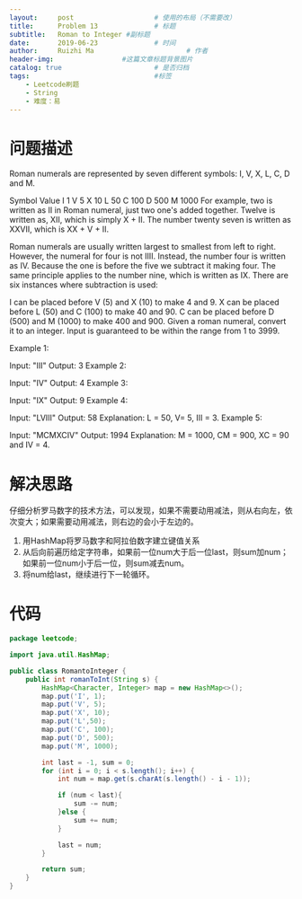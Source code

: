 ```yaml
---
layout:     post   				    # 使用的布局（不需要改）
title:      Problem 13				# 标题 
subtitle:   Roman to Integer #副标题
date:       2019-06-23				# 时间
author:     Ruizhi Ma 						# 作者
header-img:              	#这篇文章标题背景图片
catalog: true 						# 是否归档
tags:								#标签
    - Leetcode刷题
    - String
    - 难度：易
---
```

# 问题描述
Roman numerals are represented by seven different symbols: I, V, X, L, C, D and M.

Symbol       Value
I             1
V             5
X             10
L             50
C             100
D             500
M             1000
For example, two is written as II in Roman numeral, just two one's added together. Twelve is written as, XII, which is simply X + II. The number twenty seven is written as XXVII, which is XX + V + II.

Roman numerals are usually written largest to smallest from left to right. However, the numeral for four is not IIII. Instead, the number four is written as IV. Because the one is before the five we subtract it making four. The same principle applies to the number nine, which is written as IX. There are six instances where subtraction is used:

I can be placed before V (5) and X (10) to make 4 and 9. 
X can be placed before L (50) and C (100) to make 40 and 90. 
C can be placed before D (500) and M (1000) to make 400 and 900.
Given a roman numeral, convert it to an integer. Input is guaranteed to be within the range from 1 to 3999.

Example 1:

Input: "III"
Output: 3
Example 2:

Input: "IV"
Output: 4
Example 3:

Input: "IX"
Output: 9
Example 4:

Input: "LVIII"
Output: 58
Explanation: L = 50, V= 5, III = 3.
Example 5:

Input: "MCMXCIV"
Output: 1994
Explanation: M = 1000, CM = 900, XC = 90 and IV = 4.

# 解决思路
仔细分析罗马数字的技术方法，可以发现，如果不需要动用减法，则从右向左，依次变大；如果需要动用减法，则右边的会小于左边的。
1. 用HashMap将罗马数字和阿拉伯数字建立键值关系  
2. 从后向前遍历给定字符串，如果前一位num大于后一位last，则sum加num；如果前一位num小于后一位，则sum减去num。
3. 将num给last，继续进行下一轮循环。

# 代码
```java
package leetcode;

import java.util.HashMap;

public class RomantoInteger {
    public int romanToInt(String s) {
        HashMap<Character, Integer> map = new HashMap<>();
        map.put('I', 1);
        map.put('V', 5);
        map.put('X', 10);
        map.put('L',50);
        map.put('C', 100);
        map.put('D', 500);
        map.put('M', 1000);

        int last = -1, sum = 0;
        for (int i = 0; i < s.length(); i++) {
            int num = map.get(s.charAt(s.length() - i - 1));

            if (num < last){
                sum -= num;
            }else {
                sum += num;
            }

            last = num;
        }

        return sum;
    }
}
```
